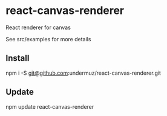# react-canvas-renderer
React renderer for canvas

See src/examples for more details

## Install

npm i -S git@github.com:undermuz/react-canvas-renderer.git

## Update

npm update react-canvas-renderer